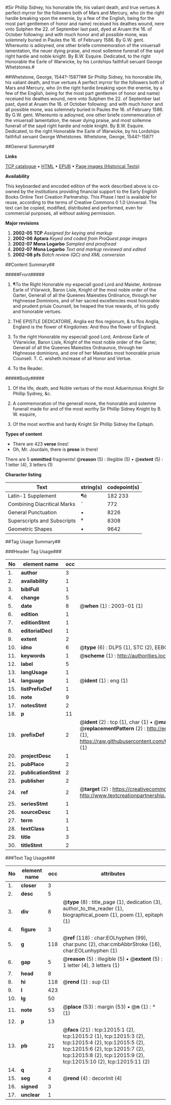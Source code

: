 #Sir Phillip Sidney, his honorable life, his valiant death, and true vertues A perfect myrror for the followers both of Mars and Mercury, who (in the right hardie breaking vpon the enemie, by a few of the English, being for the most part gentlemen of honor and name) receiued his deathes wound, nere vnto Sutphen the 22. of September last past, dyed at Aruam the 16. of October following: and with much honor and all possible mone, was solemnely buried in Paules the 16. of February 1586. By G.W. gent. Whereunto is adioyned, one other briefe commemoration of the vniuersall lamentation, the neuer dying praise, and most sollemne funerall of the sayd right hardie and noble knight. By B.W. Esquire. Dedicated, to the right Honorable the Earle of Warwicke, by his Lordships faithfull seruant George Whetstones.#

##Whetstone, George, 1544?-1587?##
Sir Phillip Sidney, his honorable life, his valiant death, and true vertues A perfect myrror for the followers both of Mars and Mercury, who (in the right hardie breaking vpon the enemie, by a few of the English, being for the most part gentlemen of honor and name) receiued his deathes wound, nere vnto Sutphen the 22. of September last past, dyed at Aruam the 16. of October following: and with much honor and all possible mone, was solemnely buried in Paules the 16. of February 1586. By G.W. gent. Whereunto is adioyned, one other briefe commemoration of the vniuersall lamentation, the neuer dying praise, and most sollemne funerall of the sayd right hardie and noble knight. By B.W. Esquire. Dedicated, to the right Honorable the Earle of Warwicke, by his Lordships faithfull seruant George Whetstones.
Whetstone, George, 1544?-1587?

##General Summary##

**Links**

[TCP catalogue](http://www.ota.ox.ac.uk/tcp/)  • 
[HTML](http://tei.it.ox.ac.uk/tcp/Texts-HTML/free/A15/A15047.html)  • 
[EPUB](http://tei.it.ox.ac.uk/tcp/Texts-EPUB/free/A15/A15047.epub) • 
[Page images (Historical Texts)](https://data.historicaltexts.jisc.ac.uk/view?pubId=eebo-99847012e&pageId=eebo-99847012e-12015-1)

**Availability**

This keyboarded and encoded edition of the
	       work described above is co-owned by the institutions
	       providing financial support to the Early English Books
	       Online Text Creation Partnership. This Phase I text is
	       available for reuse, according to the terms of Creative
	       Commons 0 1.0 Universal. The text can be copied,
	       modified, distributed and performed, even for
	       commercial purposes, all without asking permission.

**Major revisions**

1. __2002-05__ __TCP__ *Assigned for keying and markup*
1. __2002-06__ __Aptara__ *Keyed and coded from ProQuest page images*
1. __2002-07__ __Mona Logarbo__ *Sampled and proofread*
1. __2002-07__ __Mona Logarbo__ *Text and markup reviewed and edited*
1. __2002-08__ __pfs__ *Batch review (QC) and XML conversion*

##Content Summary##

#####Front#####

1. ¶To the Right Honorable
my especiall good Lord and
Maister, Ambrose Earle of VVarwick, Baron
Lisle, Knight of the most noble order of the Garter,
Generall of all the Queenes Maiesties Ordinance,
through her Highnesse Dominions, and of
her sacred excellencies most honorable and
prudent priuie Counsell, be heaped
the true rewards, of his godly
and honorable vertues.

1. THE EPISTLE DEDICATORIE,
Anglia est flos regionum, & tu flos Anglia,
England is the flower of Kingdomes:
And thou the flower of England.

1. To the right Honorable my especiall
good Lord, Ambrose Earle of VVarwicke, Baron
Lisle, Knight of the most noble order of the Garter, Generall
of all the Queenes Maiesties Ordnaunce, through her Highnesse dominions,
and one of her Maiesties most honorable priuie Counsell.
T. C. wisheth increase of all Honor and Vertue.

1. To the Reader.

#####Body#####

1. Of the life, death, and Noble vertues
of the most Aduenturous Knight
Sir Phillip Sydney, &c.

1. A commemoration
of the generall mone, the honorable
and solemne funerall made for and of
the most worthy Sir Phillip Sidney
Knight by B. W. esquire,

1. Of the most worthie and hardy
Knight Sir Phillip Sidney
the Epitaph.

**Types of content**

  * There are 423 **verse** lines!
  * Oh, Mr. Jourdain, there is **prose** in there!

There are 5 **ommitted** fragments! 
 @__reason__ (5) : illegible (5)  •  @__extent__ (5) : 1 letter (4), 3 letters (1)

**Character listing**


|Text|string(s)|codepoint(s)|
|---|---|---|
|Latin-1 Supplement|¶é|182 233|
|Combining             Diacritical Marks|̄|772|
|General Punctuation|•|8226|
|Superscripts             and Subscripts|⁴|8308|
|Geometric Shapes|▪|9642|

##Tag Usage Summary##

###Header Tag Usage###

|No|element name|occ|attributes|
|---|---|---|---|
|1.|__author__|3||
|2.|__availability__|1||
|3.|__biblFull__|1||
|4.|__change__|5||
|5.|__date__|8| @__when__ (1) : 2003-01 (1)|
|6.|__edition__|1||
|7.|__editionStmt__|1||
|8.|__editorialDecl__|1||
|9.|__extent__|2||
|10.|__idno__|6| @__type__ (6) : DLPS (1), STC (2), EEBO-CITATION (1), PROQUEST (1), VID (1)|
|11.|__keywords__|1| @__scheme__ (1) : http://authorities.loc.gov/ (1)|
|12.|__label__|5||
|13.|__langUsage__|1||
|14.|__language__|1| @__ident__ (1) : eng (1)|
|15.|__listPrefixDef__|1||
|16.|__note__|9||
|17.|__notesStmt__|2||
|18.|__p__|11||
|19.|__prefixDef__|2| @__ident__ (2) : tcp (1), char (1)  •  @__matchPattern__ (2) : ([0-9\-]+):([0-9IVX]+) (1), (.+) (1)  •  @__replacementPattern__ (2) : http://eebo.chadwyck.com/downloadtiff?vid=$1&page=$2 (1), https://raw.githubusercontent.com/textcreationpartnership/Texts/master/tcpchars.xml#$1 (1)|
|20.|__projectDesc__|1||
|21.|__pubPlace__|2||
|22.|__publicationStmt__|2||
|23.|__publisher__|2||
|24.|__ref__|2| @__target__ (2) : https://creativecommons.org/publicdomain/zero/1.0/ (1), http://www.textcreationpartnership.org/docs/. (1)|
|25.|__seriesStmt__|1||
|26.|__sourceDesc__|1||
|27.|__term__|1||
|28.|__textClass__|1||
|29.|__title__|3||
|30.|__titleStmt__|2||


###Text Tag Usage###

|No|element name|occ|attributes|
|---|---|---|---|
|1.|__closer__|3||
|2.|__desc__|5||
|3.|__div__|8| @__type__ (8) : title_page (1), dedication (3), author_to_the_reader (1), biographical_poem (1), poem (1), epitaph (1)|
|4.|__figure__|3||
|5.|__g__|118| @__ref__ (118) : char:EOLhyphen (99), char:punc (2), char:cmbAbbrStroke (16), char:EOLunhyphen (1)|
|6.|__gap__|5| @__reason__ (5) : illegible (5)  •  @__extent__ (5) : 1 letter (4), 3 letters (1)|
|7.|__head__|8||
|8.|__hi__|118| @__rend__ (1) : sup (1)|
|9.|__l__|423||
|10.|__lg__|50||
|11.|__note__|53| @__place__ (53) : margin (53)  •  @__n__ (1) : * (1)|
|12.|__p__|13||
|13.|__pb__|21| @__facs__ (21) : tcp:12015:1 (2), tcp:12015:2 (1), tcp:12015:3 (2), tcp:12015:4 (2), tcp:12015:5 (2), tcp:12015:6 (2), tcp:12015:7 (2), tcp:12015:8 (2), tcp:12015:9 (2), tcp:12015:10 (2), tcp:12015:11 (2)|
|14.|__q__|2||
|15.|__seg__|4| @__rend__ (4) : decorInit (4)|
|16.|__signed__|3||
|17.|__unclear__|1||
